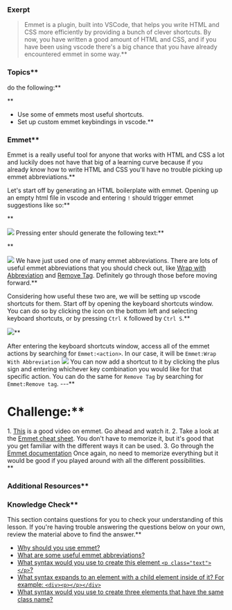 ### Exerpt
>Emmet is a plugin, built into VSCode, that helps you write HTML and CSS more efficiently by providing a bunch of clever shortcuts. By now, you have written a good amount of HTML and CSS, and if you have been using vscode there's a big chance that you have already encountered emmet in some way.**


###  Topics**


  do the following:**


**



- Use some of emmets most useful shortcuts.
- Set up custom emmet keybindings in vscode.**


### Emmet**


Emmet is a really useful tool for anyone that works with HTML and CSS a lot and luckily does not have that big of a learning curve because if you already know how to write HTML and CSS you'll have no trouble picking up emmet abbreviations.**


Let's start off by generating an HTML boilerplate with emmet. Opening up an empty html file in vscode and entering `!` should trigger emmet suggestions like so:**


**



<img src="https://i.imgur.com/pUgPS0S.png">
Pressing enter should generate the following text:**


**


<img src="https://i.imgur.com/RFf5kit.png">
We have just used one of many emmet abbreviations. There are lots of useful emmet abbreviations that you should check out, like <a href="https://docs.emmet.io/actions/wrap-with-abbreviation/">Wrap with Abbreviation</a> and <a href="https://docs.emmet.io/actions/remove-tag/">Remove Tag</a>. Definitely go through those before moving forward.**


Considering how useful these two are, we will be setting up vscode shortcuts for them.
Start off by opening the keyboard shortcuts window. You can do so by clicking the icon on the bottom left and selecting keyboard shortcuts, or by pressing `Ctrl K` followed by `Ctrl S`.**


<img src="https://i.imgur.com/ZKrMLCR.png">**


After entering the keyboard shortcuts window,  access all of the emmet actions by searching for `Emmet:<action>`. In our case, it will be `Emmet:Wrap With Abbreviation`
<img src="https://i.imgur.com/PnHroOq.png">
You can now add a shortcut to it by clicking the plus sign and entering whichever key combination you would like for that specific action.
You can do the same for `Remove Tag` by searching for `Emmet:Remove tag`.
---**


# Challenge:**


<div class="lesson-content__panel" markdown="1">
1. <a href="https://www.youtube.com/watch?v=V8vizNQKtx0">This</a> is a good video on emmet. Go ahead and watch it.
2. Take a look at the <a href="https://docs.emmet.io/cheat-sheet/">Emmet cheat sheet</a>. You don't have to memorize it, but it's good that you get familiar with the different ways it can be used.
3. Go through the <a href="https://docs.emmet.io/">Emmet documentation</a> Once again, no need to memorize everything but it would be good if you played around with all the different possibilities.
</div>**


### Additional Resources**


### Knowledge Check**


This section contains questions for you to check your understanding of this lesson. If you're having trouble answering the questions below on your own, review the material above to find the answer.**


- <a class="knowledge-check-link" href="#emmet">Why should you use emmet?</a>
- <a class="knowledge-check-link" href="#emmet">What are some useful emmet abbreviations?</a>
- <a class="knowledge-check-link" href="https://docs.emmet.io/cheat-sheet/">What syntax would you use to create this element `<p class="text"></p>`?</a>
- <a class="knowledge-check-link" href="https://docs.emmet.io/cheat-sheet/">What syntax expands to an element with a child element inside of it? For example: `<div><p></p></div>`</a>
- <a class="knowledge-check-link" href="https://docs.emmet.io/cheat-sheet/">What syntax would you use to create three elements that have the same class name?</a>
